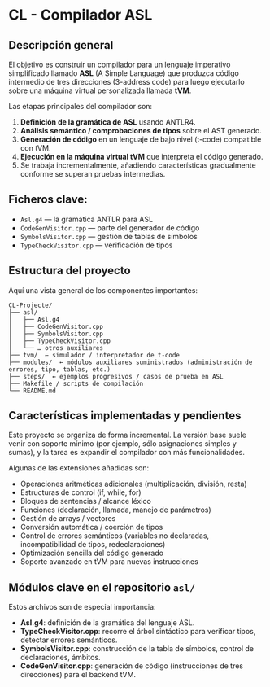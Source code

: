 # CL - Compilador ASL

## Descripción general

El objetivo es construir un compilador para un lenguaje imperativo simplificado llamado **ASL** (A Simple Language) que produzca código intermedio de tres direcciones (3-address code) para luego ejecutarlo sobre una máquina virtual personalizada llamada **tVM**.

Las etapas principales del compilador son:

1. **Definición de la gramática de ASL** usando ANTLR4.
2. **Análisis semántico / comprobaciones de tipos** sobre el AST generado.
3. **Generación de código** en un lenguaje de bajo nivel (t-code) compatible con tVM.
4. **Ejecución en la máquina virtual tVM** que interpreta el código generado.
5. Se trabaja incrementalmente, añadiendo características gradualmente conforme se superan pruebas intermedias.

## Ficheros clave:

* `Asl.g4` — la gramática ANTLR para ASL
* `CodeGenVisitor.cpp` — parte del generador de código
* `SymbolsVisitor.cpp` — gestión de tablas de símbolos
* `TypeCheckVisitor.cpp` — verificación de tipos

## Estructura del proyecto

Aquí una vista general de los componentes importantes:

```
CL-Projecte/
├── asl/
│   ├── Asl.g4
│   ├── CodeGenVisitor.cpp
│   ├── SymbolsVisitor.cpp
│   ├── TypeCheckVisitor.cpp
│   └── … otros auxiliares
├── tvm/  ← simulador / interpretador de t-code
├── modules/  ← módulos auxiliares suministrados (administración de errores, tipo, tablas, etc.)
├── steps/  ← ejemplos progresivos / casos de prueba en ASL
├── Makefile / scripts de compilación
└── README.md
```

## Características implementadas y pendientes

Este proyecto se organiza de forma incremental. La versión base suele venir con soporte mínimo (por ejemplo, sólo asignaciones simples y sumas), y la tarea es expandir el compilador con más funcionalidades.

Algunas de las extensiones añadidas son:

* Operaciones aritméticas adicionales (multiplicación, división, resta)
* Estructuras de control (if, while, for)
* Bloques de sentencias / alcance léxico
* Funciones (declaración, llamada, manejo de parámetros)
* Gestión de arrays / vectores
* Conversión automática / coerción de tipos
* Control de errores semánticos (variables no declaradas, incompatibilidad de tipos, redeclaraciones)
* Optimización sencilla del código generado
* Soporte avanzado en tVM para nuevas instrucciones

## Módulos clave en el repositorio `asl/`

Estos archivos son de especial importancia:

* **Asl.g4**: definición de la gramática del lenguaje ASL.
* **TypeCheckVisitor.cpp**: recorre el árbol sintáctico para verificar tipos, detectar errores semánticos.
* **SymbolsVisitor.cpp**: construcción de la tabla de símbolos, control de declaraciones, ámbitos.
* **CodeGenVisitor.cpp**: generación de código (instrucciones de tres direcciones) para el backend tVM.



